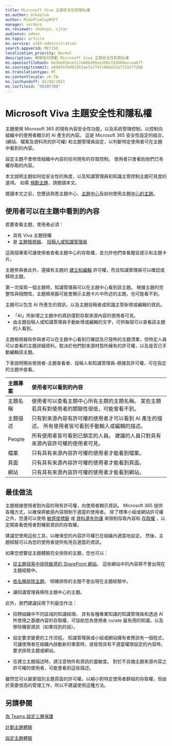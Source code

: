 ```yaml
---
title: Microsoft Viva 主題安全性和隱私權
ms.author: mikeplum
author: MikePlumleyMSFT
manager: serdars
ms.reviewer: nkokoye, cjtan
audience: admin
ms.topic: article
ms.service: o365-administration
search.appverid: MET150
localization_priority: Normal
description: 瞭解如何規劃 Microsoft Viva 主題安全性和隱私權
ms.openlocfilehash: be5be01bce117a80bd95ee268c193889eccea67f
ms.sourcegitcommit: a048fefb081953aefa7747c08da52a7722e77288
ms.translationtype: MT
ms.contentlocale: zh-TW
ms.lasthandoff: 02/04/2021
ms.locfileid: "50107789"
---
```

# <a name="microsoft-viva-topics-security-and-privacy"></a>Microsoft Viva 主題安全性和隱私權

主題使用 Microsoft 365 的現有內容安全性功能，以及系統管理控制，以控制向組織中的使用者顯示的 AI 產生的內容。 這是 Microsoft 365 安全性設定的組合， (網站、檔案及資料夾的許可權) 和主題管理員設定，以判斷特定使用者可在主題中看到的內容。

設定主題不會修改組織中內容的任何現有的存取控制。 使用者只會看到他們已有權存取的內容。

本文說明主題如何從安全性的角度，以及知識管理員和知識主管控制主題可見度的選項。 如需 [規劃主題](plan-topic-experiences.md)，請閱讀本文。

閱讀本文之前，您[](topic-experiences-overview.md)應該熟悉主題中心、[主題中心](topic-center-overview.md)及如何使用主題[中心的主題](manage-topics.md)。

## <a name="what-users-can-see-in-topics"></a>使用者可以在主題中看到的內容

若要查看主題，使用者必須：

- 具有 Viva 主題授權
- 是 [主題檢視器](topic-experiences-knowledge-rules.md#change-who-can-see-topics-in-your-organization)、 [投稿人或知識管理員](topic-experiences-user-permissions.md)

這兩個專案可讓使用者查看主題中心的存取權，並允許他們查看醒目提示和主題卡片。

主題參與者此外，還擁有主題的 [建立和編輯](topic-experiences-user-permissions.md) 許可權，而且知識管理員可以確認或移除主題。

第一次探索一個主題時，知識管理員可以在主題中心看到該主題。 根據主題的完整性與相關性，主題檢視器可能會顯示主題卡片中所述的主題，也可能看不到。

主題可以包含 AI 所產生的資訊，以及主題投稿者或知識主管新增或編輯的資訊。

- 「AI」所新增之主題中的資訊僅對存取來源內容的使用者可見。
- 由主題投稿人或知識管理員手動新增或編輯的文字，可供每個可以查看該主題的人看到。

主題檢視器和參與者可以在主題中心看到已確認及已發佈的主題清單，但特定人員可以查看的主題詳細資料，取決於他們對來源材質所擁有的許可權，以及是否已手動編輯該主題。

下表說明哪些使用者-主題查看者、投稿人和知識管理員-根據其許可權，可在指定的主題中查看。

|主題專案|使用者可以看到的內容|
|:---------|:------------------|
|主題名稱|使用者可以查看主題中心所有主題的主題名稱。 某些主題若具有對使用者的關聯性很低，可能會看不到。|
|主題描述|只有對來源內容有許可權的使用者才可以看到 AI 產生的描述。 所有使用者皆可看到手動輸入或編輯的描述。|
|People|所有使用者皆可看到已鎖定的人員。 建議的人員只對具有來源內容許可權的使用者可見。|
|檔案|只有具有來源內容許可權的使用者才能看到檔案。|
|頁面|只有具有來源內容許可權的使用者才能看到頁面。|
|網站|只有具有來源內容許可權的使用者才能看到網站。|

## <a name="best-practices"></a>最佳做法

主題根據使用者對內容的現有許可權，向使用者顯示資訊。 Microsoft 365 提供各種方式，以確保將敏感內容限制于適當的使用者。 除了標準小組或網站許可權之外，您還可以使用 [敏感度標籤](https://docs.microsoft.com/microsoft-365/compliance/sensitivity-labels) 或 [資料遺失防護](https://docs.microsoft.com/microsoft-365/compliance/data-loss-prevention-policies) 來限制存取內容和 [存取權](https://docs.microsoft.com/azure/active-directory/governance/access-reviews-overview) ，以定期查看使用者對機密資訊的存取權。

建議您使用這些工具，以確保您的內容許可權已在組織內適當地設定。 然後，主題經驗可以為您的使用者提供有用且適當的資訊。

如果您想要從主題體驗完全排除的主題，您也可以：

- [從主題探索中排除敏感的 SharePoint 網站](topic-experiences-discovery.md#select-sharepoint-topic-sources)。 這些網站中的內容將不會出現在主題經驗中。

- [依名稱排除主題](topic-experiences-discovery.md#exclude-topics-by-name)。 明確排除的主題不會出現在主題經驗中。

- 讓知識管理員移除主題中心的主題。

此外，我們建議採用下列最佳作法：

- 招聘組織中不同區域的知識經理。 具有各種專業知識的知識管理員和透過 AI 所使用之基礎內容的存取權，可協助您為使用者 curate 最有用的知識，以及移除機密資訊（如果找到的話）。

- 設定要求變更的工作流程。 知識管理員或小組或網站擁有者應該有一個程式，可讓使用者在組織內啟動新的專案時，或發現具有不適當權限設定的內容時，要求排除主題或網站。

- 在建立主題描述時，請注意物件和資訊的靈敏度。 對於不具備主題來源內容之許可權的使用者，可能會看到這些描述。

雖然您可以變更個別主題頁面的許可權，以縮小對特定使用者群組的存取權，但由於需要很高的管理工作，所以不建議使用這種方法。

## <a name="see-also"></a>另請參閱

[為 Teams 設定三層保護](../solutions/configure-teams-three-tiers-protection.md)

[計劃主題體驗](plan-topic-experiences.md)

[設定主題體驗](set-up-topic-experiences.md)
